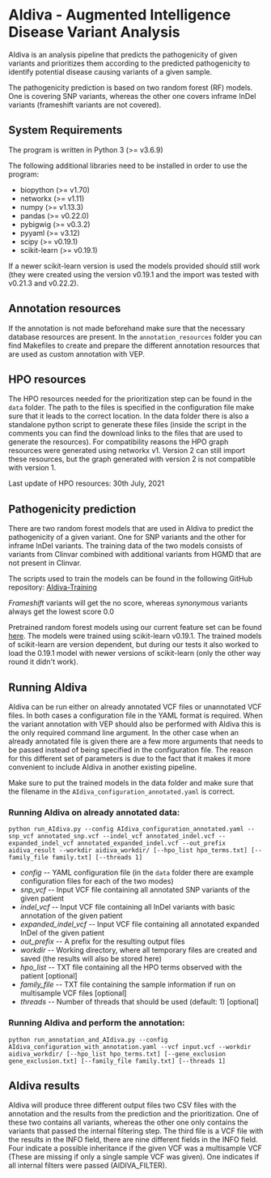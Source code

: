 # AIdiva - Augmented Intelligence Disease Variant Analysis

AIdiva is an analysis pipeline that predicts the pathogenicity of given variants and prioritizes them according to the predicted pathogenicity to identify potential disease causing variants of a given sample.

The pathogenicity prediction is based on two random forest (RF) models. One is covering SNP variants, whereas the other one covers inframe InDel variants (frameshift variants are not covered).


## System Requirements
The program is written in Python 3 (>= v3.6.9)

The following additional libraries need to be installed in order to use the program:

+ biopython (>= v1.70)
+ networkx (>= v1.11)
+ numpy (>= v1.13.3)
+ pandas (>= v0.22.0)
+ pybigwig (>= v0.3.2)
+ pyyaml (>= v3.12)
+ scipy (>= v0.19.1)
+ scikit-learn (>= v0.19.1)

If a newer scikit-learn version is used the models provided should still work (they were created using the version v0.19.1 and the import was tested with v0.21.3 and v0.22.2).


## Annotation resources
If the annotation is not made beforehand make sure that the necessary database resources are present. In the `annotation_resources` folder you can find Makefiles to create and prepare the different annotation resources that are used as custom annotation with VEP.


## HPO resources
The HPO resources needed for the prioritization step can be found in the `data` folder. The path to the files is specified in the configuration file make sure that it leads to the correct location.
In the data folder there is also a standalone python script to generate these files (inside the script in the comments you can find the download links to the files that are used to generate the resources). For compatibility reasons the HPO graph resources were generated using networkx v1. Version 2 can still import these resources, but the graph generated with version 2 is not compatible with version 1.

Last update of HPO resources: 30th July, 2021


## Pathogenicity prediction
There are two random forest models that are used in AIdiva to predict the pathogenicity of a given variant. One for SNP variants and the other for inframe InDel variants. The training data of the two models consists of variants from Clinvar combined with additional variants from HGMD that are not present in Clinvar.

The scripts used to train the models can be found in the following GitHub repository: [AIdiva-Training](https://github.com/imgag/AIdiva-Training)

_Frameshift_ variants will get the no score, whereas _synonymous_ variants always get the lowest score 0.0

Pretrained random forest models using our current feature set can be found [here](https://download.imgag.de/ahboced1/AIdiva_pretrained_models/). The models were trained using scikit-learn v0.19.1. The trained models of scikit-learn are version dependent, but during our tests it also worked to load the 0.19.1 model with newer versions of scikit-learn (only the other way round it didn't work).

## Running AIdiva
AIdiva can be run either on already annotated VCF files or unannotated VCF files. In both cases a configuration file in the YAML format is required. When the variant annotation with VEP should also be performed with AIdiva this is the only required command line argument. In the other case when an already annotated file is given there are a few more arguments that needs to be passed instead of being specified in the configuration file. The reason for this different set of parameters is due to the fact that it makes it more convenient to include AIdiva in another existing pipeline.

Make sure to put the trained models in the data folder and make sure that the filename in the `AIdiva_configuration_annotated.yaml` is correct.

### Running AIdiva on already annotated data:

`python run_AIdiva.py --config AIdiva_configuration_annotated.yaml --snp_vcf annotated_snp.vcf --indel_vcf annotated_indel.vcf --expanded_indel_vcf annotated_expanded_indel.vcf --out_prefix aidiva_result --workdir aidiva_workdir/ [--hpo_list hpo_terms.txt] [--family_file family.txt] [--threads 1]`

+ _config_ -- YAML configuration file (in the `data` folder there are example configuration files for each of the two modes)
+ _snp_vcf_ -- Input VCF file containing all annotated SNP variants of the given patient
+ _indel_vcf_ -- Input VCF file containing all InDel variants with basic annotation of the given patient
+ _expanded_indel_vcf_ -- Input VCF file containing all annotated expanded InDel of the given patient
+ _out_prefix_ -- A prefix for the resulting output files
+ _workdir_ -- Working directory, where all temporary files are created and saved (the results will also be stored here)
+ _hpo_list_ -- TXT file containing all the HPO terms observed with the patient [optional]
+ _family_file_ -- TXT file containing the sample information if run on multisample VCF files [optional]
+ _threads_ -- Number of threads that should be used (default: 1) [optional]

### Running AIdiva and perform the annotation:

`python run_annotation_and_AIdiva.py --config AIdiva_configuration_with_annotation.yaml --vcf input.vcf --workdir aidiva_workdir/ [--hpo_list hpo_terms.txt] [--gene_exclusion gene_exclusion.txt] [--family_file family.txt] [--threads 1]`


## AIdiva results
AIdiva will produce three different output files two CSV files with the annotation and the results from the prediction and the prioritization. One of these two contains all variants, whereas the other one only contains the variants that passed the internal filtering step. The third file is a VCF file with the results in the INFO field, there are nine different fields in the INFO field. Four indicate a possible inheritance if the given VCF was a multisample VCF (These are missing if only a single sample VCF was given). One indicates if all internal filters were passed (AIDIVA_FILTER).
